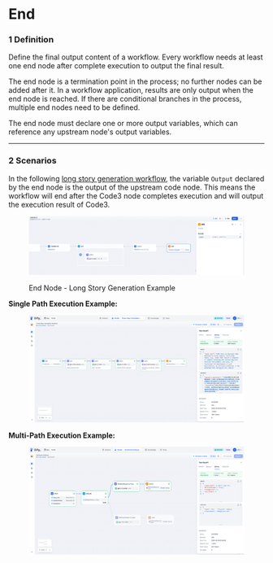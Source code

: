 # End

### 1 Definition

Define the final output content of a workflow. Every workflow needs at least one end node after complete execution to output the final result.

The end node is a termination point in the process; no further nodes can be added after it. In a workflow application, results are only output when the end node is reached. If there are conditional branches in the process, multiple end nodes need to be defined.

The end node must declare one or more output variables, which can reference any upstream node's output variables.

<!-- {% hint style="info" %}
End nodes are not supported within Chatflow.
{% endhint %} -->

***

### 2 Scenarios

In the following [long story generation workflow](iteration.md#example-2-long-article-iterative-generation-another-scheduling-method), the variable `Output` declared by the end node is the output of the upstream code node. This means the workflow will end after the Code3 node completes execution and will output the execution result of Code3.

<figure><img src="/en/.gitbook/assets/guides/workflow/node/end/image (233).png" alt=""><figcaption><p>End Node - Long Story Generation Example</p></figcaption></figure>

**Single Path Execution Example:**

<figure><img src="/en/.gitbook/assets/guides/workflow/node/end/output (5).png" alt=""><figcaption></figcaption></figure>

**Multi-Path Execution Example:**

<figure><img src="/en/.gitbook/assets/guides/workflow/node/end/output (1) (3).png" alt=""><figcaption></figcaption></figure>